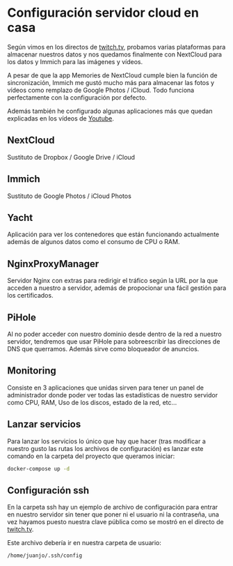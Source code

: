 
# Configuración servidor cloud en casa

Según vimos en los directos de [twitch.tv](https://twitch.tv/juanjodevs), probamos varias plataformas para almacenar nuestros datos y nos quedamos finalmente con NextCloud para los datos y Immich para las imágenes y vídeos.

A pesar de que la app Memories de NextCloud cumple bien la función de sincronización, Immich me gustó mucho más para almacenar las fotos y vídeos como remplazo de Google Photos / iCloud. Todo funciona perfectamente con la configuración por defecto.

Además también he configurado algunas aplicaciones más que quedan explicadas en los vídeos de [Youtube](https://youtube.com/juanjodevs).

## NextCloud

Sustituto de Dropbox / Google Drive / iCloud

## Immich

Sustituto de Google Photos / iCloud Photos

## Yacht

Aplicación para ver los contenedores que están funcionando actualmente además de algunos datos como el consumo de CPU o RAM.

## NginxProxyManager


Servidor Nginx con extras para redirigir el tráfico según la URL por la que acceden a nuestro a servidor, además de propocionar una fácil gestión para los certificados.
## PiHole

Al no poder acceder con nuestro dominio desde dentro de la red a nuestro servidor, tendremos que usar PiHole para sobreescribir las direcciones de DNS que querramos. Además sirve como bloqueador de anuncios.

## Monitoring
Consiste en 3 aplicaciones que unidas sirven para tener un panel de administrador donde poder ver todas las estadísticas de nuestro servidor como CPU, RAM, Uso de los discos, estado de la red, etc...
## Lanzar servicios

Para lanzar los servicios lo único que hay que hacer (tras modificar a nuestro gusto las rutas los archivos de configuración) es lanzar este comando en la carpeta del proyecto que queramos iniciar:

```bash
docker-compose up -d
```

## Configuración ssh

En la carpeta ssh hay un ejemplo de archivo de configuración para entrar en nuestro servidor sin tener que poner ni el usuario ni la contraseña, una vez hayamos puesto nuestra clave pública como se mostró en el directo de [twitch.tv](https://twitch.tv/juanjodevs).

Este archivo debería ir en nuestra carpeta de usuario:

```bash
/home/juanjo/.ssh/config
```
